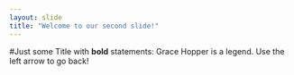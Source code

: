 ```yaml
---
layout: slide
title: "Welcome to our second slide!"
---
```

#Just some Title with __bold__ statements: Grace Hopper is a legend.
Use the left arrow to go back!
